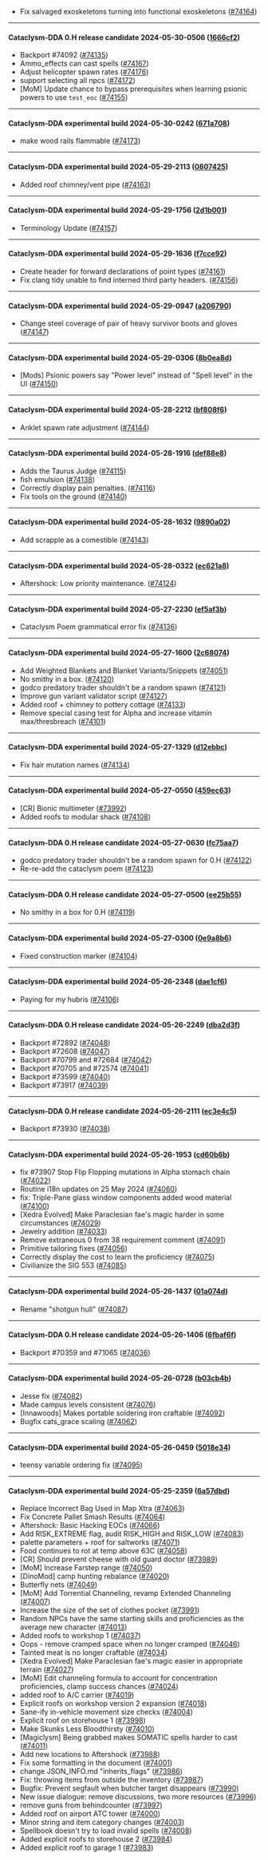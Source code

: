 * Fix salvaged exoskeletons turning into functional exoskeletons ([#74164](https://github.com/CleverRaven/Cataclysm-DDA/pull/74164))

---

#### Cataclysm-DDA 0.H release candidate 2024-05-30-0506 ([1666cf2](https://github.com/CleverRaven/Cataclysm-DDA/releases/tag/cdda-0.H-2024-05-30-0506))

* Backport #74092 ([#74135](https://github.com/CleverRaven/Cataclysm-DDA/pull/74135))
* Ammo_effects can cast spells ([#74167](https://github.com/CleverRaven/Cataclysm-DDA/pull/74167))
* Adjust helicopter spawn rates ([#74176](https://github.com/CleverRaven/Cataclysm-DDA/pull/74176))
* support selecting all npcs ([#74172](https://github.com/CleverRaven/Cataclysm-DDA/pull/74172))
* [MoM] Update chance to bypass prerequisites when learning psionic powers to use `test_eoc` ([#74155](https://github.com/CleverRaven/Cataclysm-DDA/pull/74155))

---

#### Cataclysm-DDA experimental build 2024-05-30-0242 ([671a708](https://github.com/CleverRaven/Cataclysm-DDA/releases/tag/cdda-experimental-2024-05-30-0242))

* make wood rails flammable ([#74173](https://github.com/CleverRaven/Cataclysm-DDA/pull/74173))

---

#### Cataclysm-DDA experimental build 2024-05-29-2113 ([0807425](https://github.com/CleverRaven/Cataclysm-DDA/releases/tag/cdda-experimental-2024-05-29-2113))

* Added roof chimney/vent pipe ([#74163](https://github.com/CleverRaven/Cataclysm-DDA/pull/74163))

---

#### Cataclysm-DDA experimental build 2024-05-29-1756 ([2d1b001](https://github.com/CleverRaven/Cataclysm-DDA/releases/tag/cdda-experimental-2024-05-29-1756))

* Terminology Update ([#74157](https://github.com/CleverRaven/Cataclysm-DDA/pull/74157))

---

#### Cataclysm-DDA experimental build 2024-05-29-1636 ([f7cce92](https://github.com/CleverRaven/Cataclysm-DDA/releases/tag/cdda-experimental-2024-05-29-1636))

* Create header for forward declarations of point types ([#74161](https://github.com/CleverRaven/Cataclysm-DDA/pull/74161))
* Fix clang tidy unable to find interned third party headers. ([#74156](https://github.com/CleverRaven/Cataclysm-DDA/pull/74156))

---

#### Cataclysm-DDA experimental build 2024-05-29-0947 ([a206790](https://github.com/CleverRaven/Cataclysm-DDA/releases/tag/cdda-experimental-2024-05-29-0947))

* Change steel coverage of pair of heavy survivor boots and gloves ([#74147](https://github.com/CleverRaven/Cataclysm-DDA/pull/74147))

---

#### Cataclysm-DDA experimental build 2024-05-29-0306 ([8b0ea8d](https://github.com/CleverRaven/Cataclysm-DDA/releases/tag/cdda-experimental-2024-05-29-0306))

* [Mods] Psionic powers say "Power level" instead of "Spell level" in the UI ([#74150](https://github.com/CleverRaven/Cataclysm-DDA/pull/74150))

---

#### Cataclysm-DDA experimental build 2024-05-28-2212 ([bf808f6](https://github.com/CleverRaven/Cataclysm-DDA/releases/tag/cdda-experimental-2024-05-28-2212))

* Anklet spawn rate adjustment ([#74144](https://github.com/CleverRaven/Cataclysm-DDA/pull/74144))

---

#### Cataclysm-DDA experimental build 2024-05-28-1916 ([def88e8](https://github.com/CleverRaven/Cataclysm-DDA/releases/tag/cdda-experimental-2024-05-28-1916))

* Adds the Taurus Judge ([#74115](https://github.com/CleverRaven/Cataclysm-DDA/pull/74115))
* fish emulsion ([#74138](https://github.com/CleverRaven/Cataclysm-DDA/pull/74138))
* Correctly display pain penalties. ([#74116](https://github.com/CleverRaven/Cataclysm-DDA/pull/74116))
* Fix tools on the ground ([#74140](https://github.com/CleverRaven/Cataclysm-DDA/pull/74140))

---

#### Cataclysm-DDA experimental build 2024-05-28-1632 ([9890a02](https://github.com/CleverRaven/Cataclysm-DDA/releases/tag/cdda-experimental-2024-05-28-1632))

* Add scrapple as a comestible ([#74143](https://github.com/CleverRaven/Cataclysm-DDA/pull/74143))

---

#### Cataclysm-DDA experimental build 2024-05-28-0322 ([ec621a8](https://github.com/CleverRaven/Cataclysm-DDA/releases/tag/cdda-experimental-2024-05-28-0322))

* Aftershock: Low priority maintenance. ([#74124](https://github.com/CleverRaven/Cataclysm-DDA/pull/74124))

---

#### Cataclysm-DDA experimental build 2024-05-27-2230 ([ef5af3b](https://github.com/CleverRaven/Cataclysm-DDA/releases/tag/cdda-experimental-2024-05-27-2230))

* Cataclysm Poem grammatical error fix ([#74136](https://github.com/CleverRaven/Cataclysm-DDA/pull/74136))

---

#### Cataclysm-DDA experimental build 2024-05-27-1600 ([2c68074](https://github.com/CleverRaven/Cataclysm-DDA/releases/tag/cdda-experimental-2024-05-27-1600))

* Add Weighted Blankets and Blanket Variants/Snippets ([#74051](https://github.com/CleverRaven/Cataclysm-DDA/pull/74051))
* No smithy in a box. ([#74120](https://github.com/CleverRaven/Cataclysm-DDA/pull/74120))
* godco predatory trader shouldn't be a random spawn ([#74121](https://github.com/CleverRaven/Cataclysm-DDA/pull/74121))
* Improve gun variant validator script ([#74127](https://github.com/CleverRaven/Cataclysm-DDA/pull/74127))
* Added roof + chimney to pottery cottage ([#74133](https://github.com/CleverRaven/Cataclysm-DDA/pull/74133))
* Remove special casing test for Alpha and increase vitamin max/thresbreach ([#74101](https://github.com/CleverRaven/Cataclysm-DDA/pull/74101))

---

#### Cataclysm-DDA experimental build 2024-05-27-1329 ([d12ebbc](https://github.com/CleverRaven/Cataclysm-DDA/releases/tag/cdda-experimental-2024-05-27-1329))

* Fix hair mutation names ([#74134](https://github.com/CleverRaven/Cataclysm-DDA/pull/74134))

---

#### Cataclysm-DDA experimental build 2024-05-27-0550 ([459ec63](https://github.com/CleverRaven/Cataclysm-DDA/releases/tag/cdda-experimental-2024-05-27-0550))

* [CR] Bionic multimeter ([#73992](https://github.com/CleverRaven/Cataclysm-DDA/pull/73992))
* Added roofs to modular shack ([#74108](https://github.com/CleverRaven/Cataclysm-DDA/pull/74108))

---

#### Cataclysm-DDA 0.H release candidate 2024-05-27-0630 ([fc75aa7](https://github.com/CleverRaven/Cataclysm-DDA/releases/tag/cdda-0.H-2024-05-27-0630))

* godco predatory trader shouldn't be a random spawn for 0.H ([#74122](https://github.com/CleverRaven/Cataclysm-DDA/pull/74122))
* Re-re-add the cataclysm poem ([#74123](https://github.com/CleverRaven/Cataclysm-DDA/pull/74123))

---

#### Cataclysm-DDA 0.H release candidate 2024-05-27-0500 ([ee25b55](https://github.com/CleverRaven/Cataclysm-DDA/releases/tag/cdda-0.H-2024-05-27-0500))

* No smithy in a box for 0.H ([#74119](https://github.com/CleverRaven/Cataclysm-DDA/pull/74119))

---

#### Cataclysm-DDA experimental build 2024-05-27-0300 ([0e9a8b6](https://github.com/CleverRaven/Cataclysm-DDA/releases/tag/cdda-experimental-2024-05-27-0300))

* Fixed construction marker ([#74104](https://github.com/CleverRaven/Cataclysm-DDA/pull/74104))

---

#### Cataclysm-DDA experimental build 2024-05-26-2348 ([dae1cf6](https://github.com/CleverRaven/Cataclysm-DDA/releases/tag/cdda-experimental-2024-05-26-2348))

* Paying for my hubris ([#74106](https://github.com/CleverRaven/Cataclysm-DDA/pull/74106))

---

#### Cataclysm-DDA 0.H release candidate 2024-05-26-2249 ([dba2d3f](https://github.com/CleverRaven/Cataclysm-DDA/releases/tag/cdda-0.H-2024-05-26-2249))

* Backport #72892 ([#74048](https://github.com/CleverRaven/Cataclysm-DDA/pull/74048))
* Backport #72608 ([#74047](https://github.com/CleverRaven/Cataclysm-DDA/pull/74047))
* Backport #70799 and #72684 ([#74042](https://github.com/CleverRaven/Cataclysm-DDA/pull/74042))
* Backport #70705 and #72574 ([#74041](https://github.com/CleverRaven/Cataclysm-DDA/pull/74041))
* Backport #73599 ([#74040](https://github.com/CleverRaven/Cataclysm-DDA/pull/74040))
* Backport #73917 ([#74039](https://github.com/CleverRaven/Cataclysm-DDA/pull/74039))

---

#### Cataclysm-DDA 0.H release candidate 2024-05-26-2111 ([ec3e4c5](https://github.com/CleverRaven/Cataclysm-DDA/releases/tag/cdda-0.H-2024-05-26-2111))

* Backport #73930 ([#74038](https://github.com/CleverRaven/Cataclysm-DDA/pull/74038))

---

#### Cataclysm-DDA experimental build 2024-05-26-1953 ([cd60b6b](https://github.com/CleverRaven/Cataclysm-DDA/releases/tag/cdda-experimental-2024-05-26-1953))

* fix #73907   Stop Flip Flopping mutations in Alpha stomach chain ([#74022](https://github.com/CleverRaven/Cataclysm-DDA/pull/74022))
* Routine i18n updates on 25 May 2024 ([#74060](https://github.com/CleverRaven/Cataclysm-DDA/pull/74060))
* fix: Triple-Pane glass window components added wood material ([#74100](https://github.com/CleverRaven/Cataclysm-DDA/pull/74100))
* [Xedra Evolved] Make Paraclesian fae's magic harder in some circumstances ([#74029](https://github.com/CleverRaven/Cataclysm-DDA/pull/74029))
* Jewelry addition ([#74033](https://github.com/CleverRaven/Cataclysm-DDA/pull/74033))
* Remove extraneous 0 from 38 requirement comment ([#74091](https://github.com/CleverRaven/Cataclysm-DDA/pull/74091))
* Primitive tailoring fixes ([#74056](https://github.com/CleverRaven/Cataclysm-DDA/pull/74056))
* Correctly display the cost to learn the proficiency ([#74075](https://github.com/CleverRaven/Cataclysm-DDA/pull/74075))
* Civilianize the SIG 553 ([#74085](https://github.com/CleverRaven/Cataclysm-DDA/pull/74085))

---

#### Cataclysm-DDA experimental build 2024-05-26-1437 ([01a074d](https://github.com/CleverRaven/Cataclysm-DDA/releases/tag/cdda-experimental-2024-05-26-1437))

* Rename "shotgun hull" ([#74087](https://github.com/CleverRaven/Cataclysm-DDA/pull/74087))

---

#### Cataclysm-DDA 0.H release candidate 2024-05-26-1406 ([6fbaf6f](https://github.com/CleverRaven/Cataclysm-DDA/releases/tag/cdda-0.H-2024-05-26-1406))

* Backport #70359 and #71065 ([#74036](https://github.com/CleverRaven/Cataclysm-DDA/pull/74036))

---

#### Cataclysm-DDA experimental build 2024-05-26-0728 ([b03cb4b](https://github.com/CleverRaven/Cataclysm-DDA/releases/tag/cdda-experimental-2024-05-26-0728))

* Jesse fix ([#74082](https://github.com/CleverRaven/Cataclysm-DDA/pull/74082))
* Made campus levels consistent ([#74076](https://github.com/CleverRaven/Cataclysm-DDA/pull/74076))
* [Innawoods] Makes portable soldering iron craftable ([#74092](https://github.com/CleverRaven/Cataclysm-DDA/pull/74092))
* Bugfix cats_grace scaling ([#74062](https://github.com/CleverRaven/Cataclysm-DDA/pull/74062))

---

#### Cataclysm-DDA experimental build 2024-05-26-0459 ([5018e34](https://github.com/CleverRaven/Cataclysm-DDA/releases/tag/cdda-experimental-2024-05-26-0459))

* teensy variable ordering fix ([#74095](https://github.com/CleverRaven/Cataclysm-DDA/pull/74095))

---

#### Cataclysm-DDA experimental build 2024-05-25-2359 ([6a57dbd](https://github.com/CleverRaven/Cataclysm-DDA/releases/tag/cdda-experimental-2024-05-25-2359))

* Replace Incorrect Bag Used in Map Xtra ([#74063](https://github.com/CleverRaven/Cataclysm-DDA/pull/74063))
* Fix Concrete Pallet Smash Results ([#74064](https://github.com/CleverRaven/Cataclysm-DDA/pull/74064))
* Aftershock: Basic Hacking EOCs ([#74066](https://github.com/CleverRaven/Cataclysm-DDA/pull/74066))
* Add RISK_EXTREME flag, audit RISK_HIGH and RISK_LOW ([#74083](https://github.com/CleverRaven/Cataclysm-DDA/pull/74083))
* palette parameters + roof for saltworks ([#74071](https://github.com/CleverRaven/Cataclysm-DDA/pull/74071))
* Food continues to rot at temp above 63C ([#74058](https://github.com/CleverRaven/Cataclysm-DDA/pull/74058))
* [CR] Should prevent cheese with old guard doctor ([#73989](https://github.com/CleverRaven/Cataclysm-DDA/pull/73989))
* [MoM] Increase Farstep range ([#74050](https://github.com/CleverRaven/Cataclysm-DDA/pull/74050))
* [DinoMod] camp hunting rebalance ([#74020](https://github.com/CleverRaven/Cataclysm-DDA/pull/74020))
* Butterfly nets ([#74049](https://github.com/CleverRaven/Cataclysm-DDA/pull/74049))
* [MoM] Add Torrential Channeling, revamp Extended Channeling ([#74007](https://github.com/CleverRaven/Cataclysm-DDA/pull/74007))
* Increase the size of the set of clothes pocket ([#73991](https://github.com/CleverRaven/Cataclysm-DDA/pull/73991))
* Random NPCs have the same starting skills and proficiencies as the average new character ([#74013](https://github.com/CleverRaven/Cataclysm-DDA/pull/74013))
* Added roofs to workshop 1 ([#74037](https://github.com/CleverRaven/Cataclysm-DDA/pull/74037))
* Oops - remove cramped space when no longer cramped ([#74046](https://github.com/CleverRaven/Cataclysm-DDA/pull/74046))
* Tainted meat is no longer craftable ([#74034](https://github.com/CleverRaven/Cataclysm-DDA/pull/74034))
* [Xedra Evolved] Make Paraclesian fae's magic easier in appropriate terrain ([#74027](https://github.com/CleverRaven/Cataclysm-DDA/pull/74027))
* [MoM] Edit channeling formula to account for concentration proficiencies, clamp success chances ([#74024](https://github.com/CleverRaven/Cataclysm-DDA/pull/74024))
* added roof to A/C carrier ([#74019](https://github.com/CleverRaven/Cataclysm-DDA/pull/74019))
* Explicit roofs on workshop version 2 expansion ([#74018](https://github.com/CleverRaven/Cataclysm-DDA/pull/74018))
* Sane-ify in-vehicle movement size checks ([#74004](https://github.com/CleverRaven/Cataclysm-DDA/pull/74004))
* Explicit roof on storehouse 1 ([#73998](https://github.com/CleverRaven/Cataclysm-DDA/pull/73998))
* Make Skunks Less Bloodthirsty ([#74010](https://github.com/CleverRaven/Cataclysm-DDA/pull/74010))
* [Magiclysm] Being grabbed makes SOMATIC spells harder to cast ([#74011](https://github.com/CleverRaven/Cataclysm-DDA/pull/74011))
* Add new locations to Aftershock ([#73988](https://github.com/CleverRaven/Cataclysm-DDA/pull/73988))
* Fix some formatting in the document ([#74001](https://github.com/CleverRaven/Cataclysm-DDA/pull/74001))
* change JSON_INFO.md "inherits_flags" ([#73986](https://github.com/CleverRaven/Cataclysm-DDA/pull/73986))
* Fix: throwing items from outside the inventory ([#73987](https://github.com/CleverRaven/Cataclysm-DDA/pull/73987))
* Bugfix: Prevent segfault when butcher target disappears ([#73990](https://github.com/CleverRaven/Cataclysm-DDA/pull/73990))
* New issue dialogue: remove discussions, two more resources ([#73996](https://github.com/CleverRaven/Cataclysm-DDA/pull/73996))
* remove guns from behindcounter ([#73997](https://github.com/CleverRaven/Cataclysm-DDA/pull/73997))
* Added roof on airport ATC tower ([#74000](https://github.com/CleverRaven/Cataclysm-DDA/pull/74000))
* Minor string and item category changes ([#74003](https://github.com/CleverRaven/Cataclysm-DDA/pull/74003))
* Spellbook doesn't try to load invalid spells ([#74008](https://github.com/CleverRaven/Cataclysm-DDA/pull/74008))
* Added explicit roofs to storehouse 2 ([#73984](https://github.com/CleverRaven/Cataclysm-DDA/pull/73984))
* Added explicit roof to garage 1 ([#73983](https://github.com/CleverRaven/Cataclysm-DDA/pull/73983))
